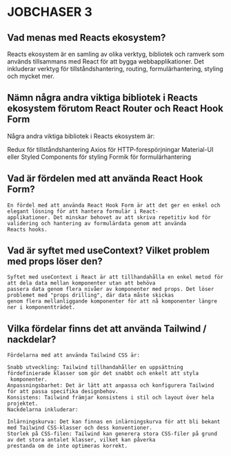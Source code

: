 
# JOBCHASER 3

## Vad menas med Reacts ekosystem? 
   Reacts ekosystem är en samling av olika verktyg, bibliotek och ramverk som används tillsammans med React för att bygga 
   webbapplikationer. Det inkluderar verktyg för tillståndshantering, routing, formulärhantering, styling och mycket mer.
## Nämn några andra viktiga bibliotek i Reacts ekosystem förutom React Router och React Hook Form
   Några andra viktiga bibliotek i Reacts ekosystem är:

   Redux för tillståndshantering
   Axios för HTTP-forespörjningar
   Material-UI eller Styled Components för styling
   Formik för formulärhantering

## Vad är fördelen med att använda React Hook Form?
    En fördel med att använda React Hook Form är att det ger en enkel och elegant lösning för att hantera formulär i React- 
    applikationer. Det minskar behovet av att skriva repetitiv kod för validering och hantering av formulärdata genom att använda 
    Reacts hooks.

## Vad är syftet med useContext? Vilket problem med props löser den?
    Syftet med useContext i React är att tillhandahålla en enkel metod för att dela data mellan komponenter utan att behöva 
    passera data genom flera nivåer av komponenter med props. Det löser problemet med "props drilling", där data måste skickas 
    genom flera mellanliggande komponenter för att nå komponenter längre ner i komponentträdet.


## Vilka fördelar finns det att använda Tailwind / nackdelar?
    Fördelarna med att använda Tailwind CSS är:

    Snabb utveckling: Tailwind tillhandahåller en uppsättning fördefinierade klasser som gör det snabbt och enkelt att styla 
     komponenter.
    Anpassningsbarhet: Det är lätt att anpassa och konfigurera Tailwind för att passa specifika designbehov.
    Konsistens: Tailwind främjar konsistens i stil och layout över hela projektet.
    Nackdelarna inkluderar:

    Inlärningskurva: Det kan finnas en inlärningskurva för att bli bekant med Tailwind CSS-klasser och dess konventioner.
    Storlek på CSS-filen: Tailwind kan generera stora CSS-filer på grund av det stora antalet klasser, vilket kan påverka 
    prestanda om de inte optimeras korrekt.
